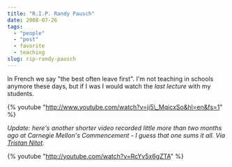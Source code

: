 ```yaml
---
title: "R.I.P. Randy Pausch"
date: 2008-07-26
tags: 
  - "people"
  - "post"
  - favorite
  - teaching
slug: rip-randy-pausch
---
```


In French we say "the best often leave first". I'm not teaching in schools anymore these days, but if I was I would watch the _last lecture_ with my students.

{% youtube "http://www.youtube.com/watch?v=ji5\_MqicxSo&hl=en&fs=1" %}

_Update: here's another shorter video recorded little more than two months ago at Carnegie Mellon's Commencement - I guess that one sums it all. Via [Tristan Nitot](http://standblog.org/blog/post/2008/07/27/En-vrac)._

{% youtube "http://youtube.com/watch?v=RcYv5x6gZTA" %}
